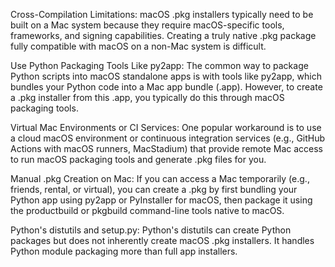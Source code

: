 Cross-Compilation Limitations: macOS .pkg installers typically need to be built on a Mac system because they require macOS-specific tools, frameworks, and signing capabilities. Creating a truly native .pkg package fully compatible with macOS on a non-Mac system is difficult.

Use Python Packaging Tools Like py2app: The common way to package Python scripts into macOS standalone apps is with tools like py2app, which bundles your Python code into a Mac app bundle (.app). However, to create a .pkg installer from this .app, you typically do this through macOS packaging tools.

Virtual Mac Environments or CI Services: One popular workaround is to use a cloud macOS environment or continuous integration services (e.g., GitHub Actions with macOS runners, MacStadium) that provide remote Mac access to run macOS packaging tools and generate .pkg files for you.

Manual .pkg Creation on Mac: If you can access a Mac temporarily (e.g., friends, rental, or virtual), you can create a .pkg by first bundling your Python app using py2app or PyInstaller for macOS, then package it using the productbuild or pkgbuild command-line tools native to macOS.

Python's distutils and setup.py: Python's distutils can create Python packages but does not inherently create macOS .pkg installers. It handles Python module packaging more than full app installers.